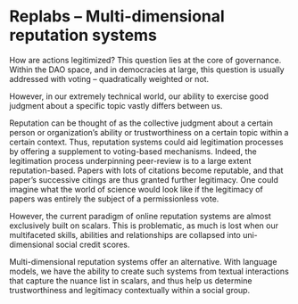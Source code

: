 # Replabs – Multi-dimensional reputation systems

How are actions legitimized? This question lies at the core of governance. Within the DAO space, and in democracies at large, this question is usually addressed with voting – quadratically weighted or not.

However, in our extremely technical world, our ability to exercise good judgment about a specific topic vastly differs between us.

Reputation can be thought of as the collective judgment about a certain person or organization’s ability or trustworthiness on a certain topic within a certain context. Thus, reputation systems could aid legitimation processes by offering a supplement to voting-based mechanisms. Indeed, the legitimation process underpinning peer-review is to a large extent reputation-based. Papers with lots of citations become reputable, and that paper’s successive citings are thus granted further legitimacy. One could imagine what the world of science would look like if the legitimacy of papers was entirely the subject of a permissionless vote.

However, the current paradigm of online reputation systems are almost exclusively built on scalars. This is problematic, as much is lost when our multifaceted skills, abilities and relationships are collapsed into uni-dimensional social credit scores.

Multi-dimensional reputation systems offer an alternative. With language models, we have the ability to create such systems from textual interactions that capture the nuance list in scalars, and thus help us determine trustworthiness and legitimacy contextually within a social group.
